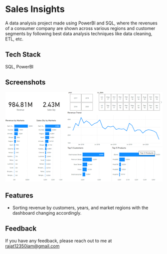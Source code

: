
# Sales Insights

A data analysis project made using PowerBI and SQL, where the revenues of a consumer company are shown across various regions and customer segments by following best data analysis techniques like data cleaning, ETL, etc.


## Tech Stack

SQL, PowerBI


## Screenshots

![](/Sales_insights_pic.png)


## Features

- Sorting revenue by customers, years, and market regions with the dashboard changing accordingly.


## Feedback

If you have any feedback, please reach out to me at rajat12350iam@gmail.com


